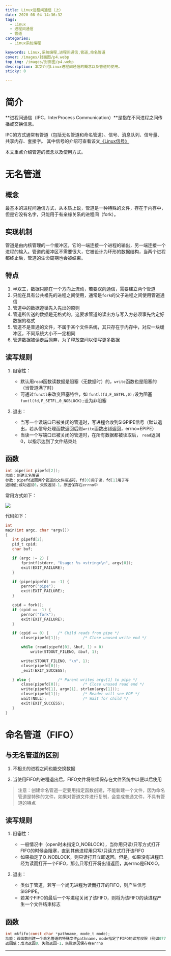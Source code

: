 ```yaml
---
title: Linux进程间通信（上）
date: 2020-08-04 14:36:32
tags:
  - Linux
  - 进程间通信
  - 管道
categories:
  - Linux系统编程

keywords: Linux,系统编程,进程间通信,管道,命名管道
cover: /images/封面图/p4.webp
top_img: /images/封面图/p4.webp
description: 本文介绍Linux进程间通信的概念以及管道的使用。
sticky: 0

---
```



#  简介

**进程间通信（IPC，InterProcess Communication）**是指在不同进程之间传播或交换信息。

IPC的方式通常有管道（包括无名管道和命名管道）、信号、消息队列、信号量、共享内存、套接字。
其中信号的介绍可查看该文[《Linux信号》](http://tianyu-code.top/Linux%E7%B3%BB%E7%BB%9F%E7%BC%96%E7%A8%8B/Linux%E4%BF%A1%E5%8F%B7/)

本文重点介绍管道的概念以及使用方式。

# 无名管道

## 概念

最基本的进程间通信方式，从本质上说，管道是一种特殊的文件，存在于内存中，但是它没有名字，只能用于有亲缘关系的进程间（fork）。

## 实现机制

管道是由内核管理的一个缓冲区，它的一端连接一个进程的输出，另一端连接一个进程的输入。管道的缓冲区不需要很大，它被设计为环形的数据结构，当两个进程都终止后，管道的生命周期也会被结束。

## 特点

1. 半双工，数据只能在一个方向上流动，若要双向通信，需要建立两个管道
2. 只能在具有公共祖先的进程之间使用，通常是`fork`的父子进程之间使用管道通信
3. 管道中的数据遵循先入先出的原则
4. 管道所传送的数据是无格式的，这要求管道的读出方与写入方必须事先约定好数据的格式
5. 管道不是普通的文件，不属于某个文件系统，其只存在于内存中，对应一块缓冲区，不同系统大小不一定相同
6. 管道数据被读走后抛弃，为了释放空间以便写更多数据


## 读写规则

1. 阻塞性：
    + 默认用`read`函数读数据是阻塞（无数据时）的，`write`函数也是阻塞的（当管道满了时）
    + 可通过`functl`来改变阻塞特性，如
        `funtl(fd,F_SETFL,0);`设为阻塞
        `funtl(fd,F_SETFL,0_NOBLOCK);`设为非阻塞
 
2. 退出：
    + 当写一个读端口已被关闭的管道时，写进程会收到SIGPIPE信号（默认退出，若从信号处理函数返回后则`write`函数出错返回，errno=EPIPE）
    + 当读一个写端口已被关闭的管道时，在所有数据都被读取后， `read`返回0，以指示达到了文件结束处


## 函数

```C
int pipe(int pipefd[2]);
功能：创建无名管道
参数：pipefd返回两个管道的文件描述符，fd[0]用于读，fd[1]用于写
返回值;成功返回0，失败返回-1，原因保存在errno中

```

常用方式如下：

<img src=/images/Linux进程间通信（上）/无名管道示意图.png>

代码如下：

```C
int
main(int argc, char *argv[])
{
   int pipefd[2];
   pid_t cpid;
   char buf;

   if (argc != 2) {
	   fprintf(stderr, "Usage: %s <string>\n", argv[0]);
	   exit(EXIT_FAILURE);
   }

   if (pipe(pipefd) == -1) {
	   perror("pipe");
	   exit(EXIT_FAILURE);
   }

   cpid = fork();
   if (cpid == -1) {
	   perror("fork");
	   exit(EXIT_FAILURE);
   }

   if (cpid == 0) {    /* Child reads from pipe */
	   close(pipefd[1]);          /* Close unused write end */

	   while (read(pipefd[0], &buf, 1) > 0)
		   write(STDOUT_FILENO, &buf, 1);

	   write(STDOUT_FILENO, "\n", 1);
	   close(pipefd[0]);
	   _exit(EXIT_SUCCESS);

   } else {            /* Parent writes argv[1] to pipe */
	   close(pipefd[0]);          /* Close unused read end */
	   write(pipefd[1], argv[1], strlen(argv[1]));
	   close(pipefd[1]);          /* Reader will see EOF */
	   wait(NULL);                /* Wait for child */
	   exit(EXIT_SUCCESS);
   }
}


```

# 命名管道（FIFO）

## 与无名管道的区别

1. 不相关的进程之间也能交换数据

2. 当使用FIFO的进程退出后，FIFO文件将继续保存在文件系统中以便以后使用

> 注意：创建命名管道一定要用指定函数创建，不能新建一个文件，因为命名管道是特殊的文件，如果对管道文件进行复制，会变成普通文件，不具有管道的特点

## 读写规则

1. 阻塞性：
    + 一般情况中（open时未指定O_NOBLOCK），当你用只读/只写方式打开FIFO的时候会阻塞，直到其他进程用只写/只读方式打开该FIFO
    + 如果指定了O_NOBLOCK，则只读打开立即返回。但是，如果没有进程已经为读而打开一个FIFO，那么只写打开将出错返回，其errno是ENXIO。


2. 退出：
    + 类似于管道，若写一个尚无进程为读而打开的FIFO，则产生信号SIGPIPE。
    + 若某个FIFO的最后一个写进程关闭了该FIFO，则将为该FIFO的读进程产生一个文件结束标志

## 函数

```C
int mkfifo(const char *pathname, mode_t mode);
功能：该函数创建一个命名管道的特殊文件pathname，mode指定了FIFO的读写权限（例如0777）
返回值：成功返回0，失败返回-1，失败原因保存在errno

```



---